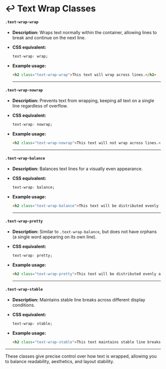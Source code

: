 # ↩️ Text Wrap Classes

#### **`.text-wrap-wrap`**  
- **Description:** Wraps text normally within the container, allowing lines to break and continue on the next line.  
- **CSS equivalent:**  
  ```css
  text-wrap: wrap;
  ```  
- **Example usage:**  
  ```html
  <h2 class="text-wrap-wrap">This text will wrap across lines.</h2>
  ```  

    ---

#### **`.text-wrap-nowrap`**  
- **Description:** Prevents text from wrapping, keeping all text on a single line regardless of overflow.  
- **CSS equivalent:**  
  ```css
  text-wrap: nowrap;
  ```  
- **Example usage:**  
  ```html
  <h2 class="text-wrap-nowrap">This text will not wrap across lines.</h2>
  ```  

    ---

#### **`.text-wrap-balance`**  
- **Description:** Balances text lines for a visually even appearance.  
- **CSS equivalent:**  
  ```css
  text-wrap: balance;
  ```  
- **Example usage:**  
  ```html
  <h2 class="text-wrap-balance">This text will be distributed evenly across lines.</h2>
  ```  

    ---

#### **`.text-wrap-pretty`**  
- **Description:** Similar to `.text-wrap-balance`, but does not have orphans (a single word appearing on its own line).  
- **CSS equivalent:**  
  ```css
  text-wrap: pretty;
  ```  
- **Example usage:**  
  ```html
  <h2 class="text-wrap-pretty">This text will be distributed evenly across lines without orphans.</h2>
  ```  

    ---

#### **`.text-wrap-stable`**  
- **Description:** Maintains stable line breaks across different display conditions.  

- **CSS equivalent:**  
  ```css
  text-wrap: stable;
  ```  
- **Example usage:**  
  ```html
  <h2 class="text-wrap-stable">This text maintains stable line breaks, even on different screens.</h2>
  ```  

---    

These classes give precise control over how text is wrapped, allowing you to balance readability, aesthetics, and layout stability.
